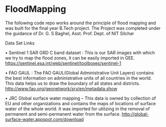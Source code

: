 # FloodMapping
The following code repo works around the principle of flood mapping and was built for the final year B.Tech project. The Project was completed under the guidance of Dr. G. S Baghel, Asst. Prof. Dept. of NIT Silchar


Data Set Links

•	Sentinel 1 SAR GRD C band dataset : This is our SAR images with which we try to map the flood zones, it can be easily imported in GEE.
https://sentinel.esa.int/web/sentinel/toolboxes/sentinel-1


•	FAO GAUL : The FAO GAUL(Global Administrative Unit Layers) contains the best information on administrative units of all countries in the world. This data helps us to draw the boundary of all states and districts.
http://www.fao.org/geonetwork/srv/en/metadata.show


•	JRC Global surface water mapping – This data is owned by collection of EU and other organizations and contains the maps of locations of surface water of the whole world. It was imported for utilizing in the removal of permanent and semi-permanent water from the surface.
http://global-surface-water.appspot.com/download
